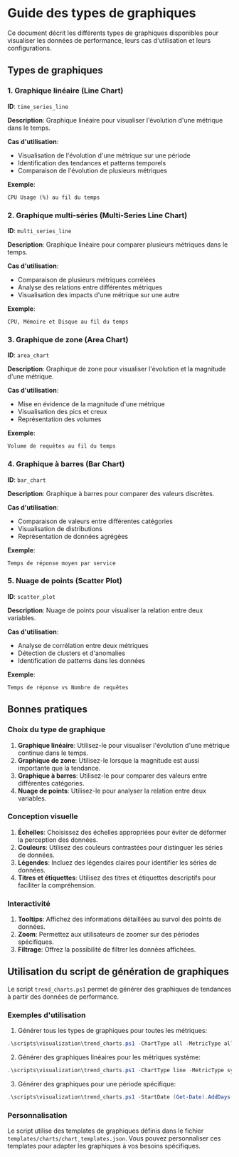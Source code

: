 # Guide des types de graphiques

Ce document décrit les différents types de graphiques disponibles pour visualiser les données de performance, leurs cas d'utilisation et leurs configurations.

## Types de graphiques

### 1. Graphique linéaire (Line Chart)

**ID**: `time_series_line`

**Description**: Graphique linéaire pour visualiser l'évolution d'une métrique dans le temps.

**Cas d'utilisation**:
- Visualisation de l'évolution d'une métrique sur une période
- Identification des tendances et patterns temporels
- Comparaison de l'évolution de plusieurs métriques

**Exemple**:
```
CPU Usage (%) au fil du temps
```

### 2. Graphique multi-séries (Multi-Series Line Chart)

**ID**: `multi_series_line`

**Description**: Graphique linéaire pour comparer plusieurs métriques dans le temps.

**Cas d'utilisation**:
- Comparaison de plusieurs métriques corrélées
- Analyse des relations entre différentes métriques
- Visualisation des impacts d'une métrique sur une autre

**Exemple**:
```
CPU, Mémoire et Disque au fil du temps
```

### 3. Graphique de zone (Area Chart)

**ID**: `area_chart`

**Description**: Graphique de zone pour visualiser l'évolution et la magnitude d'une métrique.

**Cas d'utilisation**:
- Mise en évidence de la magnitude d'une métrique
- Visualisation des pics et creux
- Représentation des volumes

**Exemple**:
```
Volume de requêtes au fil du temps
```

### 4. Graphique à barres (Bar Chart)

**ID**: `bar_chart`

**Description**: Graphique à barres pour comparer des valeurs discrètes.

**Cas d'utilisation**:
- Comparaison de valeurs entre différentes catégories
- Visualisation de distributions
- Représentation de données agrégées

**Exemple**:
```
Temps de réponse moyen par service
```

### 5. Nuage de points (Scatter Plot)

**ID**: `scatter_plot`

**Description**: Nuage de points pour visualiser la relation entre deux variables.

**Cas d'utilisation**:
- Analyse de corrélation entre deux métriques
- Détection de clusters et d'anomalies
- Identification de patterns dans les données

**Exemple**:
```
Temps de réponse vs Nombre de requêtes
```

## Bonnes pratiques

### Choix du type de graphique

1. **Graphique linéaire**: Utilisez-le pour visualiser l'évolution d'une métrique continue dans le temps.
2. **Graphique de zone**: Utilisez-le lorsque la magnitude est aussi importante que la tendance.
3. **Graphique à barres**: Utilisez-le pour comparer des valeurs entre différentes catégories.
4. **Nuage de points**: Utilisez-le pour analyser la relation entre deux variables.

### Conception visuelle

1. **Échelles**: Choisissez des échelles appropriées pour éviter de déformer la perception des données.
2. **Couleurs**: Utilisez des couleurs contrastées pour distinguer les séries de données.
3. **Légendes**: Incluez des légendes claires pour identifier les séries de données.
4. **Titres et étiquettes**: Utilisez des titres et étiquettes descriptifs pour faciliter la compréhension.

### Interactivité

1. **Tooltips**: Affichez des informations détaillées au survol des points de données.
2. **Zoom**: Permettez aux utilisateurs de zoomer sur des périodes spécifiques.
3. **Filtrage**: Offrez la possibilité de filtrer les données affichées.

## Utilisation du script de génération de graphiques

Le script `trend_charts.ps1` permet de générer des graphiques de tendances à partir des données de performance.

### Exemples d'utilisation

1. Générer tous les types de graphiques pour toutes les métriques:
```powershell
.\scripts\visualization\trend_charts.ps1 -ChartType all -MetricType all
```

2. Générer des graphiques linéaires pour les métriques système:
```powershell
.\scripts\visualization\trend_charts.ps1 -ChartType line -MetricType system
```

3. Générer des graphiques pour une période spécifique:
```powershell
.\scripts\visualization\trend_charts.ps1 -StartDate (Get-Date).AddDays(-30) -EndDate (Get-Date)
```

### Personnalisation

Le script utilise des templates de graphiques définis dans le fichier `templates/charts/chart_templates.json`. Vous pouvez personnaliser ces templates pour adapter les graphiques à vos besoins spécifiques.
